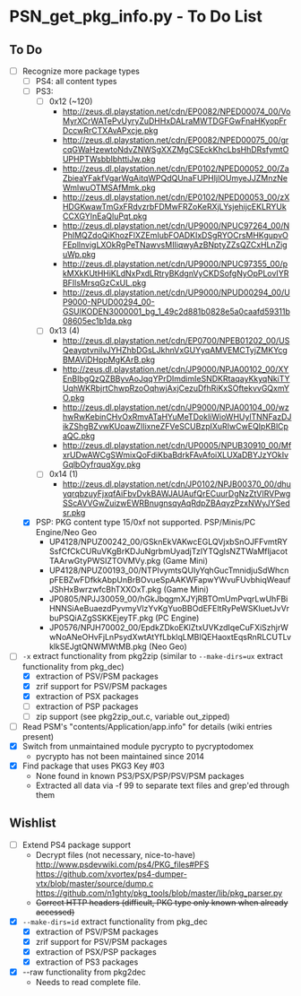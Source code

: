 # PSN_get_pkg_info.py - To Do List

## To Do
- [ ] Recognize more package types
  * [ ] PS4: all content types
  * [ ] PS3:
    * [ ] 0x12  (~120)
      * http://zeus.dl.playstation.net/cdn/EP0082/NPED00074_00/VoMyrXCrWATePvUyryZuDHHxDALraMWTDGFGwFnaHKyopFrDccwRrCTXAvAPxcje.pkg
      * http://zeus.dl.playstation.net/cdn/EP0082/NPED00075_00/grcqGWaHzewtoNdvZNWSgXXZMgCSEckKhcLbsHhDRsfymtOUPHPTWsbbIbhttiJw.pkg
      * http://zeus.dl.playstation.net/cdn/EP0102/NPED00052_00/ZaZbieaYFakfVgarWgAitqWPQdQUnaFUPHIjlOUmyeJJZMnzNeWmlwuOTMSAfMmk.pkg
      * http://zeus.dl.playstation.net/cdn/EP0102/NPED00053_00/zXHDGKwawTmGxFRdvzrbFDMwFRZoKeRXjLYsjehijcEKLRYUkCCXGYInEaQluPqt.pkg
      * http://zeus.dl.playstation.net/cdn/UP9000/NPUC97264_00/NPhIMQZdoQiKhozFlXZEmIubFOADKIxDSgRYOCrsMHKgupvOFEpllnvigLXOkRgPeTNawvsMIIiqwyAzBNptyZZsQZCxHLnZiguWp.pkg
      * http://zeus.dl.playstation.net/cdn/UP9000/NPUC97355_00/pkMXkKUtHHiKLdNxPxdLRtryBKdgnVyCKDSofgNyOpPLovIYRBFIlsMrsqGzCxUL.pkg
      * http://zeus.dl.playstation.net/cdn/UP9000/NPUD00294_00/UP9000-NPUD00294_00-GSUIKODEN3000001_bg_1_49c2d881b0828e5a0caafd59311b08605ec1b1da.pkg
    * [ ] 0x13 (4)
      * http://zeus.dl.playstation.net/cdn/EP0700/NPEB01202_00/USQeayptvnilvJYHZhbDGsLJkhnVxGUYyqAMVEMCTyjZMKYcgBMAViDHppMgKArB.pkg
      * http://zeus.dl.playstation.net/cdn/JP9000/NPJA00102_00/XYEnBIbgQzQZBByvAoJqqYPrDImdimIeSNDKRtaqayKkyqNkiTYUqhWKRbjrtChwpRzoOqhwjAxjCezuDfhRiKxSOftekvvGQxmYO.pkg
      * http://zeus.dl.playstation.net/cdn/JP9000/NPJA00104_00/wzhwRwKebinCHvOxRmvATaHYuMeTDokliWioWHUylTNNFazDJikZShgBZvwKUoawZIIixneZFVeSCUBzpIXuRIwCwEQIpKBlCpaQC.pkg
      * http://zeus.dl.playstation.net/cdn/UP0005/NPUB30910_00/MfxrUDwAWCgSWmixQoFdiKbaBdrkFAvAfoiXLUXaDBYJzYOkIvGqlbOyfrquqXgv.pkg
    * [ ] 0x14 (1)
      * http://zeus.dl.playstation.net/cdn/JP0102/NPJB00370_00/dhuyqrqbzuyFjxqfAiFbvDvkBAWJAUAufQrECuurDgNzZtVIRVPwgSScAVVGwZuizwEWRBnugnsqyAqRdpZBAqyzPzxNWyJYSedsr.pkg
  * [x] PSP: PKG content type 15/0xf not supported. PSP/Minis/PC Engine/Neo Geo
    * UP4128/NPUZ00242_00/GSknEkVAKwcEGLQVjxbSnOJFFvmtRYSsfCfCkCURuVKgBrKDJuNgrbmUyadjTzIYTQglsNZTWaMfIjacotTAArwGtyPWSIZTOVMVy.pkg (Game Mini)
    * UP4128/NPUZ00193_00/NTPIvymtsQUIyYqhGucTmnidjuSdWhcnpFEBZwFDfkkAbpUnBrBOvueSpAAKWFapwYWvuFUvbhiqWeaufJShHxBwrzwfcBhTXXOxT.pkg (Game Mini)
    * JP0805/NPJJ30059_00/hGkJbqgmXJYjRBTOmUmPvqrLwUhFBiHNNSiAeBuaezdPyvmyVlzYvKgYuoBBOdEFEltRyPeWSKluetJvVrbuPSQiAZgSSKKEjeyTF.pkg (PC Engine)
    * JP0576/NPJH70002_00/EpdkZDkoEKlZtxUVKzdIqeCuFXiSzhjrWwNoANeOHvFjLnPsydXwtAtYfLbklqLMBlQEHaoxtEqsRnRLCUTLvklkSEJgtQNWMWtMB.pkg (Neo Geo)
- [ ] `-x` extract functionality from pkg2zip (similar to `--make-dirs=ux` extract functionality from pkg_dec)
  * [x] extraction of PSV/PSM packages
  * [x] zrif support for PSV/PSM packages
  * [x] extraction of PSX packages
  * [ ] extraction of PSP packages
  * [ ] zip support (see pkg2zip_out.c, variable out_zipped)
- [ ] Read PSM's "contents/Application/app.info" for details (wiki entries present)
- [x] Switch from unmaintained module pycrypto to pycryptodomex
  * pycrypto has not been maintained since 2014
- [x] Find package that uses PKG3 Key #03
  * None found in known PS3/PSX/PSP/PSV/PSM packages
  * Extracted all data via -f 99 to separate text files and grep'ed through them

## Wishlist
- [ ] Extend PS4 package support
  * Decrypt files (not necessary, nice-to-have)
    http://www.psdevwiki.com/ps4/PKG_files#PFS
    https://github.com/xvortex/ps4-dumper-vtx/blob/master/source/dump.c
    https://github.com/n1ghty/pkg_tools/blob/master/lib/pkg_parser.py
  * ~~Correct HTTP headers (difficult, PKG type only known when already accessed)~~
- [x] `--make-dirs=id` extract functionality from pkg_dec
  * [x] extraction of PSV/PSM packages
  * [x] zrif support for PSV/PSM packages
  * [x] extraction of PSX/PSP packages
  * [x] extraction of PS3 packages
- [x] --raw functionality from pkg2dec
  * Needs to read complete file.
